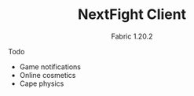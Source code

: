 <div align="center">
  <h1>NextFight Client</h1>
  <p>Fabric 1.20.2</p>
</div>

Todo
- Game notifications
- Online cosmetics
- Cape physics
